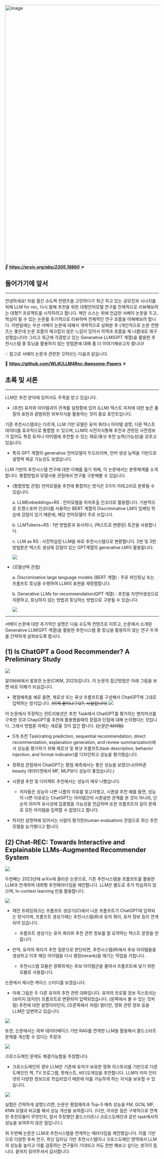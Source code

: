 <img width="851" alt="image" src="https://github.com/user-attachments/assets/30737f30-882c-4f23-be2f-6d4ae6c126c7">*📄 <a href="https://arxiv.org/abs/2305.19860" target="_blank" style="text-decoration: underline;">**https://arxiv.org/abs/2305.19860 ↗**</a>*


## 들어가기에 앞서
---
안녕하세요! 처음 월간 슈도렉 컨텐츠을 고민하다가 최근 하고 있는 공모전과 시너지를 위해 LLM for rec, 다시 말해 추천을 위한 대형언어모델 연구를 전체적으로 리뷰해보려는 대형?! 프로젝트를 시작하려고 합니다. 메인 소스는 위에 언급한 서베이 논문을 두고, 핵심이 될 수 있는 논문를 추가적으로 리뷰하며 전체적인 연구 흐름을 이해해보려 합니다. 이번달에는 우선 서베이 논문에 대해서 개략적으로 살펴본 후 (개인적으로 논문 컨텐츠는 좋은데 논문 흐름이 매끄럽지 않은 느낌이 있어서 의역과 흐름을 제 나름대로 재구성했습니다!) 그리고 최근에 각광받고 있는 Generative LLM(GPT 계열)을 활용한 추천시스템 중 튜닝을 활용하지 않는 방법론에 대해 좀 더 이야기해보고자 합니다!

💡 참고로 서베이 논문과 관련한 깃허브는 다음과 같습니다.

🔗 <a href="https://github.com/WLiK/LLM4Rec-Awesome-Papers" target="_blank">**https://github.com/WLiK/LLM4Rec-Awesome-Papers ↗**</a>

## 초록 및 서론
---
LLM은 추천 분야에 있어서도 주목을 받고 있습니다.

 - (추천) 유저와 아이템과의 관계를 설정함에 있어 (LLM) 텍스트 피처에 대한 높은 품질의 표현과 광범위한 외부지식을 활용하는 것이 중요 포인트입니다.

기존 추천시스템과는 다르게, LLM 기반 모델은 유저 쿼리나 아이템 설명, 다른 텍스트 데이터를 효과적으로 통합할 수 있으며,  LLM의 사전지식통해 추천과 관련된 사전정보가 없어도 특정 유저나 아이템에 추천할 수 있는 제로/퓨샷 추천 능력(가능성)을 갖추고 있습니다.

- 특히 GPT 계열의 generative 언어모델이 두드러지며, 언어 생성 능력을 기반으로 설명력 제공 가능성도 보였습니다.

LLM 기반의 추천시스템 연구에 대한 이해를 돕기 위해, 이 논문에서는 분류체계를 소개합니다. 통합방법과 모델사용 관점에서 연구를 구분해볼 수 있습니다.

- (통합방법 관점) 언어모델을 추천에 통합하는 방식은 3가지 카테고리로 분류될 수 있습니다.

    a. LLMEmbeddings+RS : 언어모델을 피처추출 인코더로 활용합니다. 기본적으로 트랜스포머 인코더를 사용하는 BERT 계열의 Discriminative LM이 임베딩 학습에 강점이 있기 때문에, 해당 언어모델이 주로 쓰입니다.

    b.  LLMTokens+RS : 1번 방법론과 유사하나, (텍스트로 변환된) 토큰을 사용합니다.

    c.  LLM as RS : 사전학습된 LLM을 바로 추천시스템으로 변환합니다. 2번 및 3번 방법론은 텍스트 생성에 강점이 있는 GPT계열의 generative LM이 활용됩니다.

    ![](https://velog.velcdn.com/images/passiona2z/post/1c9f8b61-d5df-4abf-8c10-94b04b862a3b/image.png)
   
- (모델선택 관점) 

    a. Discriminative large language models (BERT 계열) : 주로 파인튜닝 또는 프롬프트 튜닝을 수행하여 LLM의 표현을 재정렬합니다.

    b. Generative LLMs for recommendation(GPT 계열) : 추천을 자연어생성으로 치환하고, 튜닝하지 않는 방법과 튜닝하는 방법으로 구분될 수 있습니다.

    ![](https://velog.velcdn.com/images/passiona2z/post/f254e922-e934-468c-bf73-001ed25422cc/image.png)


---
서베이 논문에 대한 추가적인 설명은 다음 슈도렉 컨텐츠로 미루고, 논문에서 소개된 Generative LLM(GPT 계열)을 활용한 추천시스템 중 튜닝을 활용하지 않는 연구 두개를 간략하게 살펴보도록 합시다.

## (1) Is ChatGPT a Good Recommender? A Preliminary Study
![](https://velog.velcdn.com/images/passiona2z/post/054f3fed-5eec-4b29-9cee-b4a6d4a53103/image.png)

알리바바에서 발표한 논문(CIKM, 2023)입니다. 이 논문의 접근방법은 아래 그림을 보면 바로 이해가 되실겁니다.  

 - 평점예측을 예로 들면, 제로샷 또는 퓨샷 프롬프트를 구성해서 ChatGPT에 그대로 입력하는 방식입니다. ~~(이게 끝이냐구요?, 사실입니다)~~
 	![](https://velog.velcdn.com/images/passiona2z/post/33dd1c69-a200-4ea0-8da7-0bd33921a214/image.png)

이 논문에서 주장하는 컨트리뷰션은 추천 Task에서 ChatGPT를 평가하는 벤치마크를 구축한 것과 ChapGPT를 추천에 활용했을때의 장점과 단점에 대해 논의했다는 것입니다. 그래서 방법론 자체는 새로울 것이 없긴 합니다. ~~(논문은 타이밍)~~

 - 5개 추천 Task(rating prediction, sequential recommendation, direct recommendation, explanation generation, and review summarization)에서 성능을 평가하기 위해 제로샷 및 퓨샷 프롬프트(task description, behavior injection, and format indicator)를 디자인하고 성능을 평가했습니다.
 
- 정확성 관점에서 ChatGPT는 평점 예측에서는 좋은 성능을 보였으나(아마존 beauty 데이터셋에서 MF, MLP보다 성능이 좋았습니다.) 	

- 시퀀셜 추천 및 다이렉트 추천에서는 성능이 매우 나빴습니다.
  - 저자들은 성능이 나쁜 나름의 이유를 찾고자했고, 시퀀셜 추천 예를 들면, 성능이 나쁜 이유로는 ChatGPT는 아이템간의 시퀀셜한 관계를 본 것이 아니라, 단순히 의미적 유사성에 집중했을 가능성을 언급하며 또한 프롬프트의 길이 문제로 모든 아이템을 입력할 수 없었다고 합니다.
 
- 하지만 설명력에 있어서는 사람이 평가한(human evaluation) 관점으로 최신 추천모델을 능가했다고 합니다. 


## (2) Chat-REC: Towards Interactive and Explainable LLMs-Augmented Recommender System
![](https://velog.velcdn.com/images/passiona2z/post/3a203a84-eef4-4285-ade2-bfe135bcf9d9/image.png)


두번째는 2023년에 arXiv에 올라온 논문으로, 기존 추천시스템을 프롬프트를 활용한 LLM과 연계하여 대화형 추천패러다임을 제안합니다. LLM은 별도로 추가 학습하지 않으며, In-context learning 만을 활용합니다. 

![](https://velog.velcdn.com/images/passiona2z/post/8b71b956-6756-455f-89a2-4f2bc3a046de/image.png)

- 제안 프레임워크는 프롬프트 생성기($C$)에서 나온 프롬프트가 ChatGPT에 입력되는 방식이며, 프롬프트 생성기에는 추천시스템($R$)과 유저 쿼리, 유저 정보 등이 연계되어 있습니다.
  - 프롬프트 생성기는 유저 쿼리와 추천 관련 정보를 잘 요약하는 텍스트 문장을 만듭니다.

- 만약, 유저의 쿼리가 추천 질문으로 판단되면, 추천시스템($R$)에서 후보 아이템들을 생성하고 이후 해당 아이템을 다시 랭킹(rerank)을 매기는 작업을 거칩니다.
  - 추천시스템 모듈은 정확하게는 후보 아이템군을 줄여서 프롬프트에 넣기 위한 모듈로 사용됩니다.

논문에서 제시한 케이스 스터디를 보겠습니다. 
- 아래 그림은 두 다른 유저의 추천 관련 대화입니다. 유저의 프로필 정보 히스토리는 (보이지 않지만) 프롬프트로 변환되어 입력되었습니다. (왼쪽에서 볼 수 있는 것처럼) 추천에 대한 설명이라던지, (오른쪽에서 처럼) 멀티턴, 영화 관련 정보 등을 LLM은 답변하고 있습니다.

![](https://velog.velcdn.com/images/passiona2z/post/543f3e58-d43e-4ddb-b8db-0d792b5e9078/image.png)

또한, 논문에서는 외부 데이터베이스 기반 RAG를 연계한 LLM을 활용해서 콜드스타트 문제를 개선할 수 있다는 주장과

![](https://velog.velcdn.com/images/passiona2z/post/28e5422b-f44d-4a33-9a60-66fe051d1657/image.png)

크로스도메인 문제도 해결가능함을 주장합니다.
- 크로스도메인의 경우 LLM은 기존에 유저가 보유한 영화 히스토리를 기반으로 다른 도메인인 책, TV 프로그램, 팟캐스트, 비디오게임을 추천합니다. LLM이 이미 인터넷의 다양한 정보으로 학습되었기 때문에 이를 가능하게 하는 지식을 보유할 수 있습니다.

![](https://velog.velcdn.com/images/passiona2z/post/d1d75401-2aa2-4425-ad2d-7b7a0c57e925/image.png)


실험은 간략하게 설명드리면, 논문은 평점예측과 Top-5 예측 성능을 FM, GCN, MF, KNN 모델과 비교를 해서 성능 개선을 보여줍니다. (다만, 아쉬운 점은 구체적으로 연계한 추천모듈이 무엇인지, 앞서 주장했던 콜드스타트나 크로스도메인과 같은 task에서의 성능을 보여주지 않은 점입니다.)

위 두번째 논문은 LLM과 추천시스템을 연계하는 패러다임을 제안했습니다. 이를 기반으로 다양한 후속 연구, 최신 딥러닝 기반 추천시스템이나 크로스도메인 영역에서 LLM의 성능을 높이고 이를 검증하는 연구들이 기대되고 저도 한번 해보고 싶다는 생각이 듭니다. 끝까지 읽어주셔서 감사합니다.
